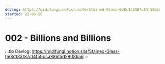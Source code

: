 ```yaml
---
devlog: https://midifungi.notion.site/Stained-Glass-0e8c133187c14f50bca886f5d2808656
started: 22-05-26
---
```


# 002 - Billions and Billions

:::tip Devlog: <a href="https://midifungi.notion.site/Stained-Glass-0e8c133187c14f50bca886f5d2808656" target="_blank">https://midifungi.notion.site/Stained-Glass-0e8c133187c14f50bca886f5d2808656</a>
:::

<Midifungi :layers="['@midifungi/002/starfield', '@midifungi/002/glass', '@midifungi/002/watercanvas']" />
